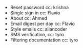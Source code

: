 - Reset password cc: krishna
- Single sign in cc: Flavio
- About cc: Ahmed
- Email digest per day cc: Flavio
- Style emails cc: allancoder
- SMS verification, cc: tyro
- Filtering documentation cc: tyro
